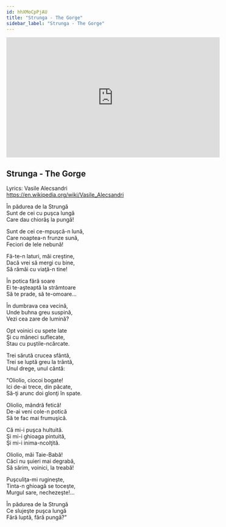 ```yaml
---
id: hhXMoCpPjAU
title: "Strunga - The Gorge"
sidebar_label: "Strunga - The Gorge"
---
```


<div class="video-float-container">
  <iframe
    width="560"
    height="315"
    src="https://www.youtube.com/embed/hhXMoCpPjAU"
    title="YouTube video player"
    frameborder="0"
    allow="accelerometer; autoplay; clipboard-write; encrypted-media; gyroscope; picture-in-picture; web-share"
    referrerpolicy="strict-origin-when-cross-origin"
    allowfullscreen
  ></iframe>
</div>

## Strunga - The Gorge

Lyrics: Vasile Alecsandri  
https://en.wikipedia.org/wiki/Vasile_Alecsandri

În pădurea de la Strungă  
Sunt de cei cu puşca lungă  
Care dau chiorâş la pungă!  
   
Sunt de cei ce-mpuşcă-n lună,  
Care noaptea-n frunze sună,  
Feciori de lele nebună!  
   
Fă-te-n laturi, măi creştine,  
Dacă vrei să mergi cu bine,  
Să rămâi cu viaţă-n tine!  
   
În potica fără soare  
Ei te-aşteaptâ la strâmtoare  
Să te prade, să te-omoare...  
   
În dumbrava cea vecină,  
Unde buhna greu suspină,  
Vezi cea zare de lumină?  
   
Opt voinici cu spete late  
Şi cu mâneci suflecate,  
Stau cu puştile-ncărcate.  
   
Trei sărută crucea sfântă,  
Trei se luptă greu la trântă,  
Unul drege, unul cântă:  
   
"Oliolio, ciocoi bogate!  
Ici de-ai trece, din păcate,  
Să-ţi arunc doi glonţi în spate.  
   
Oliolio, mândră fetică!  
De-ai veni cole-n potică  
Să te fac mai frumuşică.  
   
Că mi-i puşca hultuită.  
Şi mi-i ghioaga pintuită,  
Şi mi-i inima-ncolţită.  
   
Oliolio, măi Taie-Babă!  
Căci nu şuieri mai degrabă,  
Să sărim, voinici, la treabă!  
   
Puşculiţa-mi rugineşte,  
Tinta-n ghioagă se toceşte,  
Murgul sare, nechezeşte!...  
   
În pădurea de la Strungă  
Ce slujeşte puşca lungă  
Fără luptă, fără pungă?"

